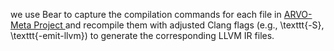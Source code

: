we use Bear to capture the compilation commands for each file in [ARVO-Meta Project ](https://github.com/n132/ARVO-Meta) and recompile them with adjusted Clang flags (e.g., \texttt{-S}, \texttt{-emit-llvm}) to generate the corresponding LLVM IR files.





